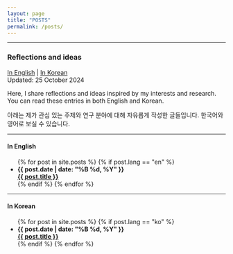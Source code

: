 ```yaml
---
layout: page
title: "POSTS"
permalink: /posts/
---
```


***
### Reflections and ideas
[In English](#wp) | [In Korean](#pr) <br>
Updated: 25 October 2024 <br>

Here, I share reflections and ideas inspired by my interests and research. You can read these entries in both English and Korean. <br>

아래는 제가 관심 있는 주제와 연구 분야에 대해 자유롭게 작성한 글들입니다. 한국어와 영어로 보실 수 있습니다.

***
#### <a name="wp"></a> In English
<ul>
  {% for post in site.posts %}
    {% if post.lang == "en" %}
      <li>
        <strong>{{ post.date | date: "%B %d, %Y" }}</strong><br>
        <a href="{{ post.url | relative_url }}"><strong>{{ post.title }}</strong></a>
      </li>
    {% endif %}
  {% endfor %}
</ul>

***

#### <a name="pr"></a> In Korean
<ul>
  {% for post in site.posts %}
    {% if post.lang == "ko" %}
      <li>
        <strong>{{ post.date | date: "%B %d, %Y" }}</strong><br>
        <a href="{{ post.url | relative_url }}"><strong>{{ post.title }}</strong></a>
      </li>
    {% endif %}
  {% endfor %}
</ul>